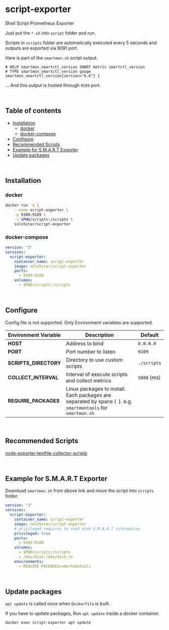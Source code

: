 # script-exporter
Shell Script Prometheus Exporter

Just put the `*.sh` into `script` folder and run.

Scripts in `scripts` folder are automatically executed every 5 seconds and outputs are exported via 9091 port.

Here is part of the `smartmon.sh` script output.
```
# HELP smartmon_smartctl_version SMART metric smartctl_version
# TYPE smartmon_smartctl_version gauge
smartmon_smartctl_version{version="6.6"} 1
```
... And this output is hosted through `9109` port.

<br>

## Table of contents
* [Installation](#installation)
  * [docker](#docker)
  * [docker-compose](#docker-compose)
* [Configure](#configure)
* [Recommended Scripts](#recommended-scripts)
* [Example for S.M.A.R.T Exporter](#example-for-smart-exporter)
* [Update packages](#update-packages)

<br>

## Installation
### docker
```bash
docker run -d \
	--name script-exporter \
	-p 9109:9109 \
	-v $PWD/scripts:/scripts \
	solo5star/script-exporter
```

### docker-compose
```yml
version: "3"
services:
  script-exporter:
    container_name: script-exporter
    image: solo5star/script-exporter
    ports:
      - 9109:9109
    volumes:
      - $PWD/scripts:/scripts
```

<br>

## Configure
Config file is not supported. Only Environment variables are supported.

|Environment Variable|Description|Default|
|-|-|-|
|**HOST**|Address to bind|`0.0.0.0`|
|**PORT**|Port number to listen|`9109`|
|**SCRIPTS_DIRECTORY**|Directory to use custom scripts|`./scripts`|
|**COLLECT_INTERVAL**|Interval of execute scripts and collect metrics|`5000` (ms)|
|**REQUIRE_PACKAGES**|Linux packages to install. Each packages are separated by space (` `). e.g. `smartmontools` for `smartmon.sh`||

<br>

## Recommended Scripts
[node-exporter-textfile-collector-scripts](https://github.com/prometheus-community/node-exporter-textfile-collector-scripts)

<br>

## Example for S.M.A.R.T Exporter
Download `smartmon.sh` from above link and move the script into `scripts` folder.
```yml
version: "3"
services:
  script-exporter:
    container_name: script-exporter
    image: solo5star/script-exporter
    # privileged requires to read disk S.M.A.R.T information
    privileged: true
    ports:
      - 9109:9109
    volumes:
      - $PWD/scripts:/scripts
      - /dev/disk:/dev/disk:ro
    environments:
      - REQUIRE_PACKAGES=smartmontools
```

<br>

## Update packages 
`apt update` is called once when `Dockerfile` is built.

If you have to update packages, Run `apt update` inside a docker container.
```bash
docker exec script-exporter apt update
```